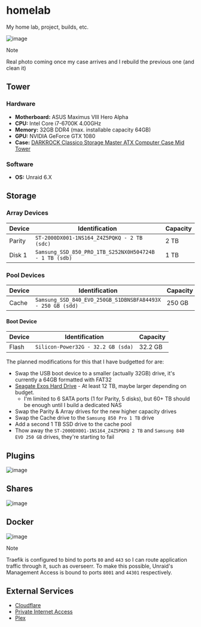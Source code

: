 # homelab

My home lab, project, builds, etc.

![image](https://github.com/syntaqx/homelab/assets/6037730/ceeb7686-1565-4e00-b213-617165db3bec)

> [!NOTE]
> Real photo coming once my case arrives and I rebuild the previous one (and clean it)

## Tower

### Hardware

- __Motherboard:__ ASUS Maximus VIII Hero Alpha
- __CPU:__ Intel Core i7-6700K 4.00GHz
- __Memory:__ 32GB DDR4 (max. installable capacity 64GB)
- __GPU:__ NVIDIA GeForce GTX 1080
- __Case:__ [DARKROCK Classico Storage Master ATX Computer Case Mid Tower](https://amzn.to/4cQ9HdP)

### Software

- __OS:__ Unraid 6.X

## Storage

### Array Devices

| Device | Identification                                         | Capacity |
|--------|--------------------------------------------------------|----------|
| Parity | `ST-2000DX001-1NS164_Z4Z5PQKQ - 2 TB (sdc)`            | 2 TB     |
| Disk 1 | `Samsung_SSD_850_PRO_1TB_S252NX0H504724B - 1 TB (sdb)` | 1 TB     |

### Pool Devices

| Device | Identification                                             | Capacity |
|--------|------------------------------------------------------------|----------|
| Cache  | `Samsung_SSD_840_EVO_250GB_S1DBNSBFA84493X - 250 GB (sdd)`	| 250 GB  |

#### Boot Device

| Device | Identification                                             | Capacity |
|--------|------------------------------------------------------------|----------|
| Flash  | `Silicon-Power32G - 32.2 GB (sda)`                         | 32.2 GB  |

The planned modifications for this that I have budgetted for are:

- Swap the USB boot device to a smaller (actually 32GB) drive, it's currently a 64GB formatted with FAT32
- [Seagate Exos Hard Drive](https://amzn.to/3VXDoSW) - At least 12 TB, maybe larger depending on budget.
  - I'm limited to 6 SATA ports (1 for Parity, 5 disks), but 60+ TB should be enough until I build a dedicated NAS
- Swap the Parity & Array drives for the new higher capacity drives
- Swap the Cache drive to the `Samsung 850 Pro 1 TB` drive
- Add a second 1 TB SSD drive to the cache pool
- Thow away the `ST-2000DX001-1NS164_Z4Z5PQKQ 2 TB` and `Samsung 840 EVO 250 GB` drives, they're starting to fail

## Plugins

![image](https://github.com/syntaqx/homelab/assets/6037730/7fc8007b-fdf9-450a-98a3-f917d179c87b)

## Shares

![image](https://github.com/syntaqx/homelab/assets/6037730/c62053b1-52f6-4a73-b8e6-d75317b4a86e)

## Docker

![image](https://github.com/syntaqx/homelab/assets/6037730/224c7e9e-d0cf-42c8-bd25-58aa0cd2a25a)

> [!NOTE]
> Traefik is configured to bind to ports `80` and `443` so I can route application traffic through
> it, such as overseerr. To make this possible, Unraid's Management Access is bound to ports
> `8001` and `44301` respectively.

## External Services

- [Cloudflare](https://www.cloudflare.com/)
- [Private Internet Access](https://www.privateinternetaccess.com/)
- [Plex](https://www.plex.tv/)
